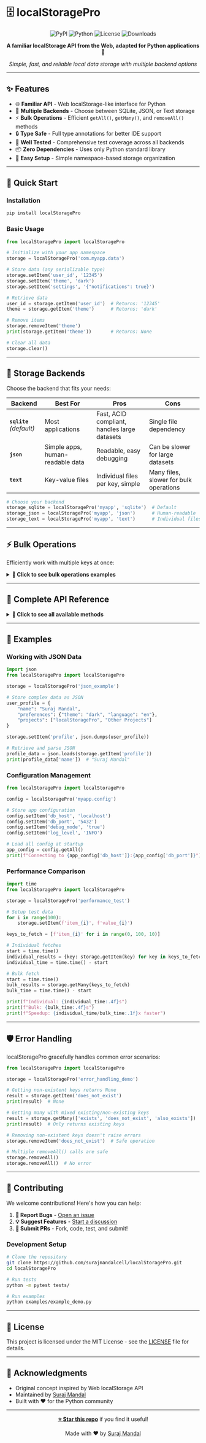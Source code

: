 # 🗄️ localStoragePro

<div align="center">

![PyPI](https://img.shields.io/pypi/v/localStoragePro.svg?style=for-the-badge&logo=pypi&logoColor=white)
![Python](https://img.shields.io/pypi/pyversions/localStoragePro.svg?style=for-the-badge&logo=python&logoColor=white)
![License](https://img.shields.io/pypi/l/localStoragePro.svg?style=for-the-badge)
![Downloads](https://img.shields.io/pypi/dm/localStoragePro.svg?style=for-the-badge&logo=python&logoColor=white)

**A familiar localStorage API from the Web, adapted for Python applications** 🐍

*Simple, fast, and reliable local data storage with multiple backend options*

</div>

---

## ✨ Features

- 🌐 **Familiar API** - Web localStorage-like interface for Python
- 🚀 **Multiple Backends** - Choose between SQLite, JSON, or Text storage
- ⚡ **Bulk Operations** - Efficient `getAll()`, `getMany()`, and `removeAll()` methods
- 🔒 **Type Safe** - Full type annotations for better IDE support
- 🧪 **Well Tested** - Comprehensive test coverage across all backends
- 📦 **Zero Dependencies** - Uses only Python standard library
- 🔧 **Easy Setup** - Simple namespace-based storage organization

---

## 🚀 Quick Start

### Installation

```bash
pip install localStoragePro
```

### Basic Usage

```python
from localStoragePro import localStoragePro

# Initialize with your app namespace
storage = localStoragePro('com.myapp.data')

# Store data (any serializable type)
storage.setItem('user_id', '12345')
storage.setItem('theme', 'dark')
storage.setItem('settings', '{"notifications": true}')

# Retrieve data
user_id = storage.getItem('user_id')  # Returns: '12345'
theme = storage.getItem('theme')      # Returns: 'dark'

# Remove items
storage.removeItem('theme')
print(storage.getItem('theme'))       # Returns: None

# Clear all data
storage.clear()
```

---

## 🎯 Storage Backends

Choose the backend that fits your needs:

| Backend | Best For | Pros | Cons |
|---------|----------|------|------|
| **`sqlite`** *(default)* | Most applications | Fast, ACID compliant, handles large datasets | Single file dependency |
| **`json`** | Simple apps, human-readable data | Readable, easy debugging | Can be slower for large datasets |
| **`text`** | Key-value files | Individual files per key, simple | Many files, slower for bulk operations |

```python
# Choose your backend
storage_sqlite = localStoragePro('myapp', 'sqlite')  # Default
storage_json = localStoragePro('myapp', 'json')      # Human-readable
storage_text = localStoragePro('myapp', 'text')      # Individual files
```

---

## ⚡ Bulk Operations

Efficiently work with multiple keys at once:

<details>
<summary><strong>🔽 Click to see bulk operations examples</strong></summary>

```python
from localStoragePro import localStoragePro

storage = localStoragePro('bulk_demo')

# Set up some data
storage.setItem('name', 'Suraj Mandal')
storage.setItem('email', 'localstoragepro.oss@mandalsuraj.com')
storage.setItem('role', 'Developer')
storage.setItem('location', 'India')

# Get all stored data
all_data = storage.getAll()
print(all_data)
# {'name': 'Suraj Mandal', 'email': 'localstoragepro.oss@mandalsuraj.com', 'role': 'Developer', 'location': 'India'}

# Get specific keys only
user_info = storage.getMany(['name', 'email'])
print(user_info)
# {'name': 'Suraj Mandal', 'email': 'localstoragepro.oss@mandalsuraj.com'}

# Remove all data at once
storage.removeAll()
print(len(storage.getAll()))  # 0
```

</details>

---

## 📖 Complete API Reference

<details>
<summary><strong>🔽 Click to see all available methods</strong></summary>

### Core Methods

| Method | Description | Returns |
|--------|-------------|---------|
| `setItem(key, value)` | Store a value with the given key | `None` |
| `getItem(key)` | Retrieve value by key | `str \| None` |
| `removeItem(key)` | Remove item by key | `None` |
| `clear()` | Remove all stored data | `None` |

### Bulk Methods ⚡

| Method | Description | Returns |
|--------|-------------|---------|
| `getAll()` | Get all key-value pairs | `Dict[str, str]` |
| `getMany(keys)` | Get multiple values by keys | `Dict[str, str]` |
| `removeAll()` | Remove all items (alias for `clear()`) | `None` |

### Type Signatures

```python
from typing import Dict, List, Optional

def setItem(self, key: str, value: Any) -> None: ...
def getItem(self, key: str) -> Optional[str]: ...
def removeItem(self, key: str) -> None: ...
def getAll(self) -> Dict[str, str]: ...
def getMany(self, keys: List[str]) -> Dict[str, str]: ...
def removeAll(self) -> None: ...
def clear(self) -> None: ...
```

</details>

---

## 🧪 Examples

### Working with JSON Data

```python
import json
from localStoragePro import localStoragePro

storage = localStoragePro('json_example')

# Store complex data as JSON
user_profile = {
    "name": "Suraj Mandal",
    "preferences": {"theme": "dark", "language": "en"},
    "projects": ["localStoragePro", "Other Projects"]
}

storage.setItem('profile', json.dumps(user_profile))

# Retrieve and parse JSON
profile_data = json.loads(storage.getItem('profile'))
print(profile_data['name'])  # "Suraj Mandal"
```

### Configuration Management

```python
from localStoragePro import localStoragePro

config = localStoragePro('myapp.config')

# Store app configuration
config.setItem('db_host', 'localhost')
config.setItem('db_port', '5432')
config.setItem('debug_mode', 'true')
config.setItem('log_level', 'INFO')

# Load all config at startup
app_config = config.getAll()
print(f"Connecting to {app_config['db_host']}:{app_config['db_port']}")
```

### Performance Comparison

```python
import time
from localStoragePro import localStoragePro

storage = localStoragePro('performance_test')

# Setup test data
for i in range(100):
    storage.setItem(f'item_{i}', f'value_{i}')

keys_to_fetch = [f'item_{i}' for i in range(0, 100, 10)]

# Individual fetches
start = time.time()
individual_results = {key: storage.getItem(key) for key in keys_to_fetch}
individual_time = time.time() - start

# Bulk fetch
start = time.time() 
bulk_results = storage.getMany(keys_to_fetch)
bulk_time = time.time() - start

print(f"Individual: {individual_time:.4f}s")
print(f"Bulk: {bulk_time:.4f}s")
print(f"Speedup: {individual_time/bulk_time:.1f}x faster")
```

---

## 🛡️ Error Handling

localStoragePro gracefully handles common error scenarios:

```python
from localStoragePro import localStoragePro

storage = localStoragePro('error_handling_demo')

# Getting non-existent keys returns None
result = storage.getItem('does_not_exist')
print(result)  # None

# Getting many with mixed existing/non-existing keys
result = storage.getMany(['exists', 'does_not_exist', 'also_exists'])
print(result)  # Only returns existing keys

# Removing non-existent keys doesn't raise errors
storage.removeItem('does_not_exist')  # Safe operation

# Multiple removeAll() calls are safe
storage.removeAll()
storage.removeAll()  # No error
```

---

## 🤝 Contributing

We welcome contributions! Here's how you can help:

1. **🐛 Report Bugs** - [Open an issue](https://github.com/surajmandalcell/localStoragePro/issues)
2. **💡 Suggest Features** - [Start a discussion](https://github.com/surajmandalcell/localStoragePro/discussions)
3. **🔧 Submit PRs** - Fork, code, test, and submit!

### Development Setup

```bash
# Clone the repository
git clone https://github.com/surajmandalcell/localStoragePro.git
cd localStoragePro

# Run tests
python -m pytest tests/

# Run examples
python examples/example_demo.py
```

---

## 📄 License

This project is licensed under the MIT License - see the [LICENSE](LICENSE) file for details.

---

## 🙏 Acknowledgments

- Original concept inspired by Web localStorage API
- Maintained by [Suraj Mandal](https://github.com/surajmandalcell)
- Built with ❤️ for the Python community

---

<div align="center">

**[⭐ Star this repo](https://github.com/surajmandalcell/localStoragePro)** if you find it useful!

Made with ❤️ by [Suraj Mandal](https://github.com/surajmandalcell)

</div>
